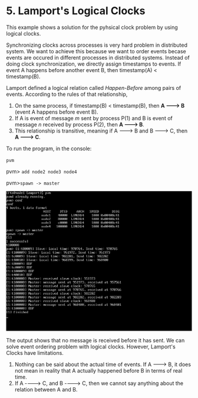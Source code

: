 # 5. Lamport's Logical Clocks

This example shows a solution for the pyhsical clock problem by using logical clocks.

Synchronizing clocks across processes is very hard problem in distributed system. We want to achieve this because we want to order events becase events are occured in different processes in distributed systems. Instead of doing clock synchronization, we directly assign timestamps to events. If event A happens before another event B, then timestamp(A) < timestamp(B).

Lamport defined a logical relation called *Happen-Before* among pairs of events. According to the rules of that relationship,
1. On the same process,	if timestamp(B) < timestamp(B), then **A ---> B** (event A happens before event B).
2. If A is event of message *m* sent by process P(1) and B is event of message *n* received by process P(2), then **A ---> B**.
3. This relationship is transitive, meaning if A ---> B and B ---> C, then **A ---> C**.

To run the program, in the console:

`pvm`

pvm> `add node2 node3 node4`

pvm>`spawn -> master`

![alt text](https://github.com/demiralpatacan/pvm/blob/master/LamportClocks/img1.png "img1")

The output shows that no message is received before it has sent. We can solve event ordering problem with logical clocks. However, Lamport's Clocks have limitations.

1. Nothing can be said about the actual time of events. If A ---> B, it does not mean in reality that A actually happened before B in terms of real time.
2. If A ----> C, and B ----> C, then we cannot say anything about the relation between A and B.
